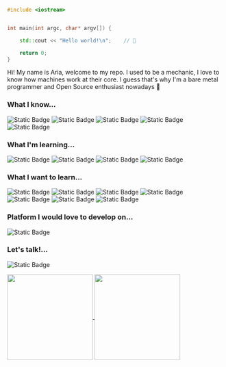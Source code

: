 ```cpp
#include <iostream>


int main(int argc, char* argv[]) {

    std::cout << "Hello world!\n";    // 👋

    return 0;
}

```

Hi! My name is Aria, welcome to my repo. I used to be a mechanic, I love to know how machines work at their core. I guess that's why I'm a bare metal programmer and Open Source enthusiast nowadays :metal:

### What I know...
![Static Badge](https://img.shields.io/badge/C-blue?style=plastic&logo=C&logoColor=%23ffffff&labelColor=%23A8B9CC&color=%23A8B9CC)
![Static Badge](https://img.shields.io/badge/C%2B%2B-blue?style=plastic&logo=C%2B%2B&logoColor=%23ffffff&labelColor=%2300599C&color=%2300599C)
![Static Badge](https://img.shields.io/badge/Windows-blue?style=plastic&logo=Windows&logoColor=%23ffffff&labelColor=%230078D4&color=%230078D4)
![Static Badge](https://img.shields.io/badge/MacOS-black?style=plastic&logo=MacOS&logoColor=%23ffffff&labelColor=%23000000&color=%23000000)
![Static Badge](https://img.shields.io/badge/Linux-yellow?style=plastic&logo=Linux&logoColor=%23000000&labelColor=%23FCC624&color=%23FCC624)

### What I'm learning...
![Static Badge](https://img.shields.io/badge/Rust-black?style=plastic&logo=Rust&logoColor=%23ffffff&labelColor=%23000000&color=%23000000)
![Static Badge](https://img.shields.io/badge/Go-blue?style=plastic&logo=Go&logoColor=%23ffffff&labelColor=%2300ADD8&color=%2300ADD8)
![Static Badge](https://img.shields.io/badge/OpenGL-blue?style=plastic&logo=OpenGL&logoColor=%23ffffff&labelColor=%235586A4&color=%235586A4)
![Static Badge](https://img.shields.io/badge/Vulkan-red?style=plastic&logo=Vulkan&logoColor=%23ffffff&labelColor=%23AC162C&color=%23AC162C)

### What I want to learn...
![Static Badge](https://img.shields.io/badge/Qt-green?style=plastic&logo=Qt&logoColor=%23ffffff&labelColor=%2341CD52&color=%2341CD52)
![Static Badge](https://img.shields.io/badge/Unreal_engine-black?style=plastic&logo=Unreal%20engine&logoColor=%23ffffff&labelColor=%230E1128&color=%230E1128)
![Static Badge](https://img.shields.io/badge/Godot-blue?style=plastic&logo=Godot%20engine&logoColor=%23ffffff&labelColor=%23478CBF&color=%23478CBF)
![Static Badge](https://img.shields.io/badge/Intel_assembly_language-blue?style=plastic&logo=intel&logoColor=%23ffffff&labelColor=%230071C5&color=%230071C5)
![Static Badge](https://img.shields.io/badge/ARM_assembly_language-blue?style=plastic&logo=intel&logoColor=%23ffffff&labelColor=%230091BD&color=%230091BD)
![Static Badge](https://img.shields.io/badge/Verilog-blue?style=plastic&logo=Verilog)
![Static Badge](https://img.shields.io/badge/GLSL-blue?style=plastic&logo=Verilog)


### Platform I would love to develop on...
![Static Badge](https://img.shields.io/badge/Nintendo-red?style=plastic&logo=Nintendo&logoColor=%23ffffff&labelColor=%23E60012&color=%23E60012)

### Let's talk!...
![Static Badge](https://img.shields.io/badge/LinkedIn-blue?style=social&logo=LinkedIn&logoColor=%230A66C2&link=www.linkedin.com%2Fin%2Fariargenta)


<a href="https://github.com/ariargenta/github-readme-stats">
  <img height=200 align="center" src="https://github-readme-stats.vercel.app/api?username=ariargenta&show_icons=true&theme=transparent"/>
</a>
<a href="https://github.com/ariargenta/github-readme-stats">
  <img height=200 align="center" src="https://github-readme-stats.vercel.app/api/top-langs/?username=ariargenta&layout=donut"/>
</a>

